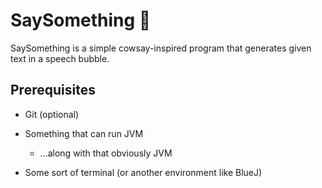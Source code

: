 # SaySomething 💬
SaySomething is a simple cowsay-inspired program that generates given text in a speech bubble.

## Prerequisites
- Git (optional)
  
- Something that can run JVM
  - ...along with that obviously JVM
 
- Some sort of terminal (or another environment like BlueJ)
